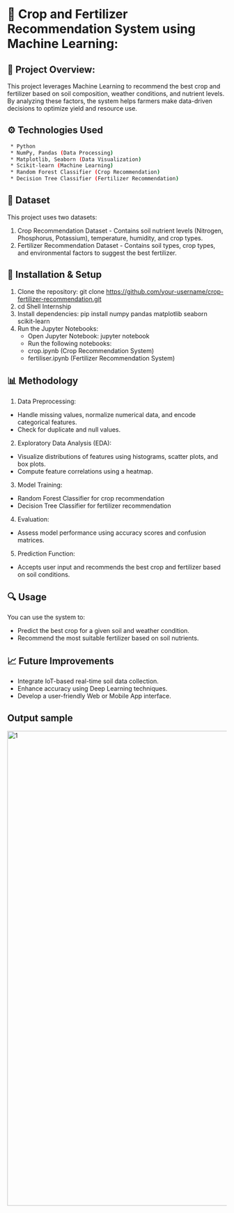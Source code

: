 # 🌱 Crop and Fertilizer Recommendation System using Machine Learning: 

## 📌 Project Overview:
This project leverages Machine Learning to recommend the best crop and fertilizer based on soil composition, weather conditions, and nutrient levels. By analyzing these factors, the system helps farmers make data-driven decisions to optimize yield and resource use.

## ⚙️ Technologies Used
```bash
 * Python
 * NumPy, Pandas (Data Processing)
 * Matplotlib, Seaborn (Data Visualization)
 * Scikit-learn (Machine Learning)
 * Random Forest Classifier (Crop Recommendation)
 * Decision Tree Classifier (Fertilizer Recommendation)
```

## 📂 Dataset
This project uses two datasets:
1. Crop Recommendation Dataset - Contains soil nutrient levels (Nitrogen, Phosphorus, Potassium), temperature, humidity, and crop types.
2. Fertilizer Recommendation Dataset - Contains soil types, crop types, and environmental factors to suggest the best fertilizer.

## 🚀 Installation & Setup
1. Clone the repository: git clone https://github.com/your-username/crop-fertilizer-recommendation.git
2. cd Shell Internship
3. Install dependencies: pip install numpy pandas matplotlib seaborn scikit-learn
4. Run the Jupyter Notebooks:
    * Open Jupyter Notebook: jupyter notebook
    * Run the following notebooks:
    * crop.ipynb (Crop Recommendation System)
    * fertiliser.ipynb (Fertilizer Recommendation System)

## 📊 Methodology
1. Data Preprocessing:
* Handle missing values, normalize numerical data, and encode categorical features.
* Check for duplicate and null values.
  
2. Exploratory Data Analysis (EDA):
* Visualize distributions of features using histograms, scatter plots, and box plots.
* Compute feature correlations using a heatmap.
  
3. Model Training:
* Random Forest Classifier for crop recommendation
* Decision Tree Classifier for fertilizer recommendation
  
4. Evaluation:
* Assess model performance using accuracy scores and confusion matrices.
  
5. Prediction Function:
* Accepts user input and recommends the best crop and fertilizer based on soil conditions.

## 🔍 Usage
You can use the system to:
* Predict the best crop for a given soil and weather condition.
* Recommend the most suitable fertilizer based on soil nutrients.
  
## 📈 Future Improvements
* Integrate IoT-based real-time soil data collection.
* Enhance accuracy using Deep Learning techniques.
* Develop a user-friendly Web or Mobile App interface.

## Output sample
<img width="1091" alt="1" src="https://github.com/user-attachments/assets/aa966a62-4236-4bd2-8e48-ce92944d5d6f" />


   

